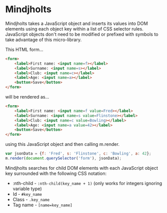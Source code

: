 # Mindjholts
Mindjholts takes a JavaScript object and inserts its values into DOM elements using each object key within a list of CSS selector rules. JavaScript objects don't need to be modified or prefixed with symbols to take advantage of this micro-library.

This HTML form...
```html
<form>
	<label>First name: <input name=f></label>
	<label>Surname: <input name=s></label>
	<label>Club: <input name=c></label>
	<label>Age: <input name=a></label>
	<button>Save</button>
</form>
```
will be rendered as...
```html
<form>
	<label>First name: <input name=f value=Fred></label>
	<label>Surname: <input name=s value=Flinstone></label>
	<label>Club: <input name=c value=Bowling></label>
	<label>Age: <input name=a value=42></label>
	<button>Save</button>
</form>
```
using this JavaScript object and then calling m.render.
```js
var jsonData = {f: 'Fred', s: 'Flinstone', c: 'Bowling', a: 42};
m.render(document.querySelector('form'), jsonData);
```


Mindjholts searches for child DOM elements with each JavaScript object key surrounded with the following CSS notation:
* :nth-child - ```:nth-child(key_name + 1)``` (only works for integers ignoring variable type)
* Id - ```#key_name```
* Class - ```.key_name```
* Tag name - ```[name=key_name]```
